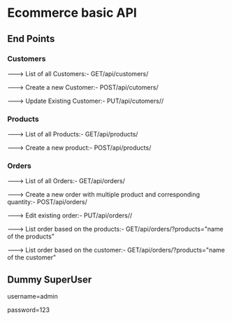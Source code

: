 # Ecommerce basic API

## End Points
<div>
  
  ### Customers
  <p>---> List of all Customers:- GET/api/customers/</p>
  <p>---> Create a new Customer:- POST/api/cutomers/</p>
  <p>---> Update Existing Customer:- PUT/api/cutomers/<id>/</p>
  
  ### Products
  <p>---> List of all Products:- GET/api/products/</p>
  <p>---> Create a new product:- POST/api/products/</p>
  
  ### Orders
  <p>---> List of all Orders:- GET/api/orders/</p>
  <p>---> Create a new order with multiple product and corresponding quantity:- POST/api/orders/</p>
  <p>---> Edit existing order:- PUT/api/orders/<id>/</p>
  <p>---> List order based on the products:- GET/api/orders/?products="name of the products"</p>
  <p>---> List order based on the customer:- GET/api/orders/?products="name of the customer"</p>
</div>
  
## Dummy SuperUser
<p>username=admin</p>
<p>password=123</p>
